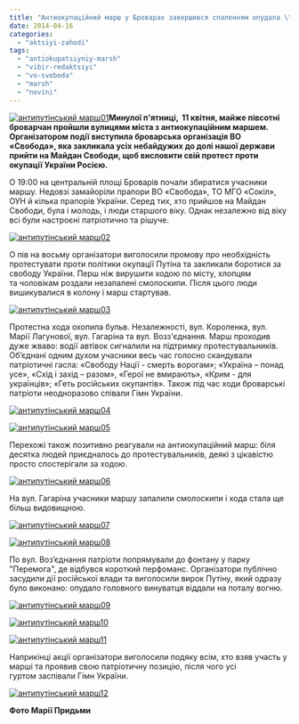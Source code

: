 ```yaml
---
title: "Антиокупаційний марш у Броварах завершився спаленням опудала \"головного інтервента\""
date: 2014-04-16
categories: 
  - "aktsiyi-zahodi"
tags: 
  - "antiokupatsiyniy-marsh"
  - "vibir-redaktsiyi"
  - "vo-svoboda"
  - "marsh"
  - "novini"
---
```


[![антипутінський марш01](https://mpz.brovary.org/wp-content/uploads/2014/04/antiputinskiy-marsh01.jpg)](https://mpz.brovary.org/wp-content/uploads/2014/04/antiputinskiy-marsh01.jpg)**Минулої п'ятниці,  11 квітня, майже півсотні броварчан пройшли вулицями міста з антиокупаційним маршем. Організатором події виступила броварська організація ВО «Свобода», яка закликала усіх небайдужих до долі нашої держави прийти на Майдан Свободи, щоб висловити свій протест проти окупації України Росією.**

О 19:00 на центральній площі Броварів почали збиратися учасники маршу. Недовзі замайоріли прапори ВО «Свобода», ТО МГО «Сокіл», ОУН й кілька прапорів України. Серед тих, хто прийшов на Майдан Свободи, була і молодь, і люди старшого віку. Однак незалежно від віку всі були настроєні патріотично та рішуче.

[![антипутінський марш02](https://mpz.brovary.org/wp-content/uploads/2014/04/antiputinskiy-marsh02.jpg)](https://mpz.brovary.org/wp-content/uploads/2014/04/antiputinskiy-marsh02.jpg)

О пів на восьму організатори виголосили промову про необхідність протестувати проти політики окупації Путіна та закликали боротися за свободу України. Перш ніж вирушити ходою по місту, хлопцям та чоловікам роздали незапалені смолоскипи. Після цього люди вишикувалися в колону і марш стартував.

[![антипутінський марш03](https://mpz.brovary.org/wp-content/uploads/2014/04/antiputinskiy-marsh03.jpg)](https://mpz.brovary.org/wp-content/uploads/2014/04/antiputinskiy-marsh03.jpg)

Протестна хода охопила бульв. Незалежності, вул. Короленка, вул. Марії Лагунової, вул. Гагаріна та вул. Возз'єднання. Марш проходив дуже жваво: водії автівок сигналили на підтримку протестувальників. Об’єднані одним духом учасники весь час голосно скандували патріотичні гасла: «Свободу Нації - смерть ворогам»; «Україна – понад усе», «Схід і захід – разом», «Герої не вмирають», «Крим - для українців»; «Геть російських окупантів». Також під час ходи броварські патріоти неодноразово співали Гімн України.

[![антипутінський марш04](https://mpz.brovary.org/wp-content/uploads/2014/04/antiputinskiy-marsh04.jpg)](https://mpz.brovary.org/wp-content/uploads/2014/04/antiputinskiy-marsh04.jpg)

[![антипутінський марш05](https://mpz.brovary.org/wp-content/uploads/2014/04/antiputinskiy-marsh05.jpg)](https://mpz.brovary.org/wp-content/uploads/2014/04/antiputinskiy-marsh05.jpg)

Перехожі також позитивно реагували на антиокупаційний марш: біля десятка людей приєдналось до протестувальників, деякі з цікавістю просто спостерігали за ходою.

[![антипутінський марш06](https://mpz.brovary.org/wp-content/uploads/2014/04/antiputinskiy-marsh06.jpg)](https://mpz.brovary.org/wp-content/uploads/2014/04/antiputinskiy-marsh06.jpg)

На вул. Гагаріна учасники маршу запалили смолоскипи і хода стала ще більш видовищною.

[![антипутінський марш07](https://mpz.brovary.org/wp-content/uploads/2014/04/antiputinskiy-marsh07.jpg)](https://mpz.brovary.org/wp-content/uploads/2014/04/antiputinskiy-marsh07.jpg)

[![антипутінський марш08](https://mpz.brovary.org/wp-content/uploads/2014/04/antiputinskiy-marsh08.jpg)](https://mpz.brovary.org/wp-content/uploads/2014/04/antiputinskiy-marsh08.jpg)

По вул. Воз’єднання патріоти попрямували до фонтану у парку "Перемога", де відбувся короткий перфоманс. Організатори публічно засудили дії російської влади та виголосили вирок Путіну, який одразу було виконано: опудало головного винуватця віддали на поталу вогню.

[![антипутінський марш09](https://mpz.brovary.org/wp-content/uploads/2014/04/antiputinskiy-marsh09.jpg)](https://mpz.brovary.org/wp-content/uploads/2014/04/antiputinskiy-marsh09.jpg)

[![антипутінський марш10](https://mpz.brovary.org/wp-content/uploads/2014/04/antiputinskiy-marsh10.jpg)](https://mpz.brovary.org/wp-content/uploads/2014/04/antiputinskiy-marsh10.jpg)

[![антипутінський марш11](https://mpz.brovary.org/wp-content/uploads/2014/04/antiputinskiy-marsh11.jpg)](https://mpz.brovary.org/wp-content/uploads/2014/04/antiputinskiy-marsh11.jpg)

Наприкінці акції організатори виголосили подяку всім, хто взяв участь у марші та проявив свою патріотичну позицію, після чого усі гуртом заспівали Гімн України.

[![антипутінський марш12](https://mpz.brovary.org/wp-content/uploads/2014/04/antiputinskiy-marsh12.jpg)](https://mpz.brovary.org/wp-content/uploads/2014/04/antiputinskiy-marsh12.jpg)

**Фото Марії Придьми**
